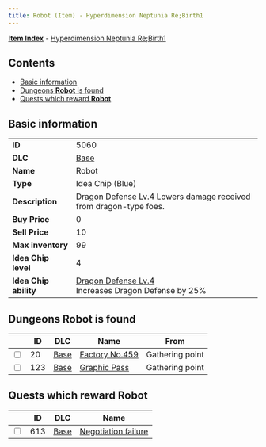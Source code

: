 ```yaml
---
title: Robot (Item) - Hyperdimension Neptunia Re;Birth1
---
```


[**Item Index**](/neptunia/rb1/item/index.html) - [Hyperdimension Neptunia Re;Birth1](/neptunia/rb1)

## Contents

- [Basic information](#basic-information)
- [Dungeons **Robot** is found](#dungeons-robot-is-found)
- [Quests which reward **Robot**](#quests-which-reward-robot)
## Basic information

|   |   |
| -- | -- |
| **ID** | 5060 |
| **DLC** | [Base](/neptunia/rb1/dlc/1-base.html) |
| **Name** | Robot |
| **Type** | Idea Chip (Blue) |
| **Description** | Dragon Defense Lv.4 Lowers damage received from dragon-type foes. |
| **Buy Price** | 0 |
| **Sell Price** | 10 |
| **Max inventory** | 99 |
| **Idea Chip level** | 4 |
| **Idea Chip ability** | [Dragon Defense Lv.4](/neptunia/rb1/avatar/1-9559-dragon-defense-lv-4.html)<br />Increases Dragon Defense by 25% |


## Dungeons **Robot** is found

|    | ID | DLC | Name | From |
| -- | -- | --- | ---- | ---- |
| <input type="checkbox" id="rb1-dungeon-1-20" class="trackbox" /> | 20 | [Base](/neptunia/rb1/dlc/1-base.html) | [Factory No.459](/neptunia/rb1/dungeon/1-20-factory-no-459.html) | Gathering point |
| <input type="checkbox" id="rb1-dungeon-1-123" class="trackbox" /> | 123 | [Base](/neptunia/rb1/dlc/1-base.html) | [Graphic Pass](/neptunia/rb1/dungeon/1-123-graphic-pass.html) | Gathering point |


## Quests which reward **Robot**

|    | ID | DLC | Name |
| -- | -- | --- | ---- |
| <input type="checkbox" id="rb1-quest-1-613" class="trackbox" /> | 613 | [Base](/neptunia/rb1/dlc/1-base.html) | [Negotiation failure](/neptunia/rb1/quest/1-613-negotiation-failure.html) |
